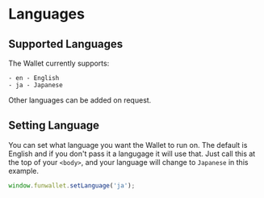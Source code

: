 # Languages

## Supported Languages

The Wallet currently supports:

```
- en - English
- ja - Japanese
```

Other languages can be added on request.

## Setting Language

You can set what language you want the Wallet to run on. The default is English and if you don't pass it a langugage it will use that. Just call this at the top of your `<body>`, and your language will change to `Japanese` in this example.

```ts
window.funwallet.setLanguage('ja');
```
